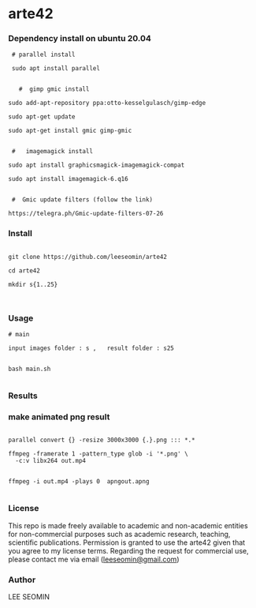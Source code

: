 # arte42




### Dependency install on ubuntu 20.04 


```
 # parallel install
 
 sudo apt install parallel
 
 
   #  gimp gmic install

sudo add-apt-repository ppa:otto-kesselgulasch/gimp-edge

sudo apt-get update

sudo apt-get install gmic gimp-gmic


 #   imagemagick install

sudo apt install graphicsmagick-imagemagick-compat

sudo apt install imagemagick-6.q16


 #  Gmic update filters (follow the link)
 
https://telegra.ph/Gmic-update-filters-07-26

```



### Install

```

git clone https://github.com/leeseomin/arte42

cd arte42

mkdir s{1..25}



```

### Usage
```
# main 

input images folder : s ,   result folder : s25


bash main.sh   


```




###  Results





 
 
 
### make animated png result
```

parallel convert {} -resize 3000x3000 {.}.png ::: *.* 

ffmpeg -framerate 1 -pattern_type glob -i '*.png' \
  -c:v libx264 out.mp4
  
  
ffmpeg -i out.mp4 -plays 0  apngout.apng
  
```  
  
  

### License

This repo is made freely available to academic and non-academic entities for non-commercial purposes such as academic research, teaching, scientific publications. Permission is granted to use the arte42 given that you agree to my license terms. Regarding the request for commercial use, please contact me via email (leeseomin@gmail.com)



###  Author

LEE SEOMIN

